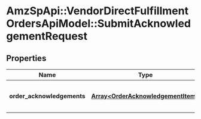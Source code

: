 # AmzSpApi::VendorDirectFulfillmentOrdersApiModel::SubmitAcknowledgementRequest

## Properties
Name | Type | Description | Notes
------------ | ------------- | ------------- | -------------
**order_acknowledgements** | [**Array&lt;OrderAcknowledgementItem&gt;**](OrderAcknowledgementItem.md) | A list of one or more purchase orders. | [optional] 

